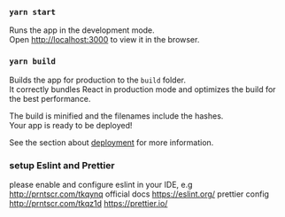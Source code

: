 ### `yarn start`

Runs the app in the development mode.<br />
Open [http://localhost:3000](http://localhost:3000) to view it in the browser.

### `yarn build`

Builds the app for production to the `build` folder.<br />
It correctly bundles React in production mode and optimizes the build for the best performance.

The build is minified and the filenames include the hashes.<br />
Your app is ready to be deployed!

See the section about [deployment](https://facebook.github.io/create-react-app/docs/deployment) for more information.

### setup Eslint and Prettier
please enable and configure eslint in your IDE, e.g http://prntscr.com/tkqynq official docs https://eslint.org/
prettier config http://prntscr.com/tkqz1d  https://prettier.io/ 
